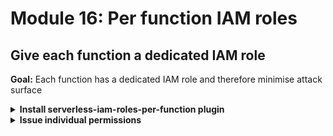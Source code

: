 # Module 16: Per function IAM roles

## Give each function a dedicated IAM role

**Goal:** Each function has a dedicated IAM role and therefore minimise attack surface

<details>
<summary><b>Install serverless-iam-roles-per-function plugin</b></summary><p>

1. Install `serverless-iam-roles-per-function` as dev dependency

`npm install --save-dev serverless-iam-roles-per-function`

2. Modify `serverless.yml` and add it as a plugin

```yml
plugins:
  - serverless-pseudo-parameters
  - serverless-iam-roles-per-function
```

</p></details>

<details>
<summary><b>Issue individual permissions</b></summary><p>

1. Modify `serverless.yml` and delete the `iamRoleStatements` section

2. Modify `serverless.yml` and give the `get-index` function its own IAM role statements

```yml
iamRoleStatements:
  - Effect: Allow
    Action: execute-api:Invoke
    Resource: arn:aws:execute-api:#{AWS::Region}:#{AWS::AccountId}:*/*/GET/restaurants
```

3. Modify `serverless.yml` and give the `get-restaurants` function its own IAM role statements

```yml
iamRoleStatements:
  - Effect: Allow
    Action: dynamodb:scan
    Resource:
      Fn::GetAtt:
        - restaurantsTable
        - Arn
```

4. Modify `serverless.yml` and give the `search-restaurants` function its own IAM role statements

```yml
iamRoleStatements:
  - Effect: Allow
    Action: dynamodb:scan
    Resource:
      Fn::GetAtt:
        - restaurantsTable
        - Arn
```

5. Modify `serverless.yml` and give the `place-order` function its own IAM role statements

```yml
iamRoleStatements:
  - Effect: Allow
    Action: kinesis:PutRecord
    Resource: 
      Fn::GetAtt:
        - orderEventsStream
        - Arn
```

6. Modify `serverless.yml` and give the `notify-restaurant` function its own IAM role statements

```yml
iamRoleStatements:
  - Effect: Allow
    Action: kinesis:PutRecord
    Resource: 
      Fn::GetAtt:
        - orderEventsStream
        - Arn
  - Effect: Allow
    Action: sns:Publish
    Resource: 
      - Ref: restaurantNotificationTopic
      - Ref: restaurantNotificationRetryTopic
```

7. Modify `serverless.yml` and give the `retry-notify-restaurant` function its own IAM role statements

```yml
iamRoleStatements:
  - Effect: Allow
    Action: kinesis:PutRecord
    Resource: 
      Fn::GetAtt:
        - orderEventsStream
        - Arn
  - Effect: Allow
    Action: sns:Publish
    Resource: 
      - Ref: restaurantNotificationTopic
      - Ref: restaurantNotificationDLQTopic
```

8. Deploy the project

`npm run sls -- deploy -s dev -r us-east-1`

9. Run the acceptance tests to make sure they're still working

`STAGE=dev REGION=us-east-1 npm run acceptance`

</p></details>